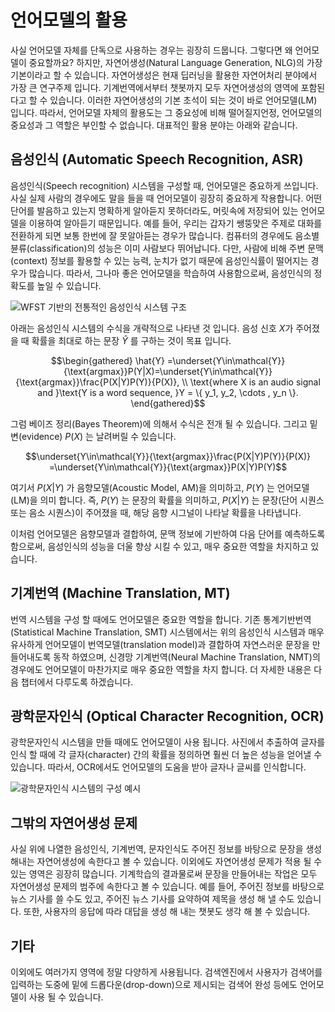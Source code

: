 # 언어모델의 활용

사실 언어모델 자체를 단독으로 사용하는 경우는 굉장히 드뭅니다. 그렇다면 왜 언어모델이 중요할까요? 하지만, 자연어생성(Natural Language Generation, NLG)의 가장 기본이라고 할 수 있습니다. 자연어생성은 현재 딥러닝을 활용한 자연어처리 분야에서 가장 큰 연구주제 입니다. 기계번역에서부터 챗봇까지 모두 자연어생성의 영역에 포함된다고 할 수 있습니다. 이러한 자연어생성의 기본 초석이 되는 것이 바로 언어모델(LM) 입니다. 따라서, 언어모델 자체의 활용도는 그 중요성에 비해 떨어질지언정, 언어모델의 중요성과 그 역할은 부인할 수 없습니다. 대표적인 활용 분야는 아래와 같습니다.

## 음성인식 (Automatic Speech Recognition, ASR)

음성인식(Speech recognition) 시스템을 구성할 때, 언어모델은 중요하게 쓰입니다. 사실 실제 사람의 경우에도 말을 들을 때 언어모델이 굉장히 중요하게 작용합니다. 어떤 단어를 발음하고 있는지 명확하게 알아듣지 못하더라도, 머릿속에 저장되어 있는 언어모델을 이용하여 알아듣기 때문입니다. 예를 들어, 우리는 갑자기 쌩뚱맞은 주제로 대화를 전환하게 되면 보통 한번에 잘 못알아듣는 경우가 많습니다. 컴퓨터의 경우에도 음소별 뷴류(classification)의 성능은 이미 사람보다 뛰어납니다. 다만, 사람에 비해 주변 문맥(context) 정보를 활용할 수 있는 능력, 눈치가 없기 때문에 음성인식률이 떨어지는 경우가 많습니다. 따라서, 그나마 좋은 언어모델을 학습하여 사용함으로써, 음성인식의 정확도를 높일 수 있습니다.

![WFST 기반의 전통적인 음성인식 시스템 구조](https://www.esat.kuleuven.be/psi/spraak/demo/Recog/lvr_scheme.gif)

아래는 음성인식 시스템의 수식을 개략적으로 나타낸 것 입니다. 음성 신호 $X$가 주어졌을 때 확률을 최대로 하는 문장 $\hat{Y}$ 를 구하는 것이 목표 입니다.

$$\begin{gathered}
\hat{Y} =\underset{Y\in\mathcal{Y}}{\text{argmax}}P(Y|X)=\underset{Y\in\mathcal{Y}}{\text{argmax}}\frac{P(X|Y)P(Y)}{P(X)}, \\
\text{where X is an audio signal and }\text{Y is a word sequence, }Y = \{ y_1, y_2, \cdots , y_n \}.
\end{gathered}$$

그럼 베이즈 정리(Bayes Theorem)에 의해서 수식은 전개 될 수 있습니다. 그리고 밑변(evidence) $P(X)$ 는 날려버릴 수 있습니다.

$$\underset{Y\in\mathcal{Y}}{\text{argmax}}\frac{P(X|Y)P(Y)}{P(X)} =\underset{Y\in\mathcal{Y}}{\text{argmax}}P(X|Y)P(Y)$$

여기서 $P(X|Y)$ 가 음향모델(Acoustic Model, AM)을 의미하고, $P(Y)$ 는 언어모델(LM)을 의미 합니다. 즉, $P(Y)$ 는 문장의 확률을 의미하고, $P(X|Y)$ 는 문장(단어 시퀀스 또는 음소 시퀀스)이 주어졌을 때, 해당 음향 시그널이 나타날 확률을 나타냅니다.

이처럼 언어모델은 음향모델과 결합하여, 문맥 정보에 기반하여 다음 단어를 예측하도록 함으로써, 음성인식의 성능을 더울 향상 시킬 수 있고, 매우 중요한 역할을 차지하고 있습니다.

## 기계번역 (Machine Translation, MT)

번역 시스템을 구성 할 때에도 언어모델은 중요한 역할을 합니다. 기존 통계기반번역(Statistical Machine Translation, SMT) 시스템에서는 위의 음성인식 시스템과 매우 유사하게 언어모델이 번역모델(translation model)과 결합하여 자연스러운 문장을 만들어내도록 동작 하였으며, 신경망 기계번역(Neural Machine Translation, NMT)의 경우에도 언어모델이 마찬가지로 매우 중요한 역할을 차지 합니다. 더 자세한 내용은 다음 챕터에서 다루도록 하겠습니다.

## 광학문자인식 (Optical Character Recognition, OCR)

광학문자인식 시스템을 만들 때에도 언어모델이 사용 됩니다. 사진에서 추출하여 글자를 인식 할 때에 각 글자(character) 간의 확률을 정의하면 훨씬 더 높은 성능을 얻어낼 수 있습니다. 따라서, OCR에서도 언어모델의 도움을 받아 글자나 글씨를 인식합니다.

![광학문자인식 시스템의 구성 예시](https://doi.ieeecomputersociety.org/cms/Computer.org/dl/trans/tp/2013/10/figures/ttp20131024131.gif)

## 그밖의 자연어생성 문제

사실 위에 나열한 음성인식, 기계번역, 문자인식도 주어진 정보를 바탕으로 문장을 생성해내는 자연어생성에 속한다고 볼 수 있습니다. 이외에도 자연어생성 문제가 적용 될 수 있는 영역은 굉장히 많습니다. 기계학습의 결과물로써 문장을 만들어내는 작업은 모두 자연어생성 문제의 범주에 속한다고 볼 수 있습니다. 예를 들어, 주어진 정보를 바탕으로 뉴스 기사를 쓸 수도 있고, 주어진 뉴스 기사를 요약하여 제목을 생성 해 낼 수도 있습니다. 또한, 사용자의 응답에 따라 대답을 생성 해 내는 챗봇도 생각 해 볼 수 있습니다.

## 기타

이외에도 여러가지 영역에 정말 다양하게 사용됩니다. 검색엔진에서 사용자가 검색어를 입력하는 도중에 밑에 드롭다운(drop-down)으로 제시되는 검색어 완성 등에도 언어모델이 사용 될 수 있습니다.
